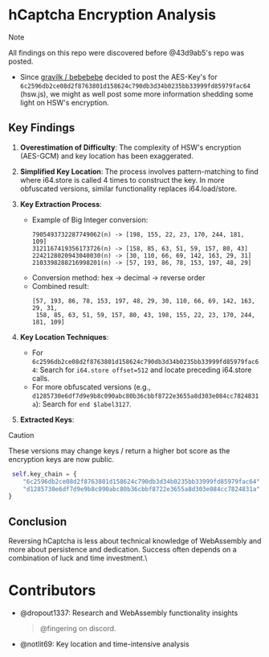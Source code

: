 # hCaptcha Encryption Analysis
> [!NOTE]  
> All findings on this repo were discovered before @43d9ab5's repo was posted.
- Since [gravilk / bebebebe](https://github.com/43d9ab5/hcaptcha_hsw_encryption) decided to post the AES-Key's for `6c2596db2ce08d2f8763801d158624c790db3d34b0235bb33999fd85979fac64` (hsw.js), we might as well post some more information shedding some light on HSW's encryption.

## Key Findings

1. **Overestimation of Difficulty**: The complexity of HSW's encryption (AES-GCM) and key location has been exaggerated.

2. **Simplified Key Location**: The process involves pattern-matching to find where i64.store is called 4 times to construct the key. In more obfuscated versions, similar functionality replaces i64.load/store.

3. **Key Extraction Process**:
   - Example of Big Integer conversion:
     ```
     7905493732287749062(n) -> [198, 155, 22, 23, 170, 244, 181, 109]
     3121167419356173726(n) -> [158, 85, 63, 51, 59, 157, 80, 43]
     2242128020943040030(n) -> [30, 110, 66, 69, 142, 163, 29, 31]
     2103398288216998201(n) -> [57, 193, 86, 78, 153, 197, 48, 29]
     ```
   - Conversion method: hex -> decimal -> reverse order
   - Combined result:
     ```
     [57, 193, 86, 78, 153, 197, 48, 29, 30, 110, 66, 69, 142, 163, 29, 31,
      158, 85, 63, 51, 59, 157, 80, 43, 198, 155, 22, 23, 170, 244, 181, 109]
     ```

4. **Key Location Techniques**:
   - For `6c2596db2ce08d2f8763801d158624c790db3d34b0235bb33999fd85979fac64`:
     Search for `i64.store offset=512` and locate preceding i64.store calls.
   - For more obfuscated versions (e.g., `d1285730e6df7d9e9b8c090abc80b36cbbf8722e3655a8d303e084cc7824831a`):
     Search for `end $label3127`.

5. **Extracted Keys**:
> [!CAUTION]
> These versions may change keys / return a higher bot score as the encryption keys are now public.
   ```python
    self.key_chain = {
       "6c2596db2ce08d2f8763801d158624c790db3d34b0235bb33999fd85979fac64": [57, 193, 86, 78, 153, 197, 48, 29, 30, 110, 66, 69, 142, 163, 29, 31,158, 85, 63, 51, 59, 157, 80, 43,198, 155, 22, 23, 170, 244, 181, 109],
       "d1285730e6df7d9e9b8c090abc80b36cbbf8722e3655a8d303e084cc7824831a": [208, 37, 218, 11, 6, 85, 42, 133, 191, 44, 194, 245, 8, 152, 47, 32, 135, 246, 54, 205, 137, 131, 85, 50, 158, 226, 135, 163, 17, 60, 22, 0]
   }
   ```

## Conclusion
Reversing hCaptcha is less about technical knowledge of WebAssembly and more about persistence and dedication. Success often depends on a combination of luck and time investment.\

# Contributors
- @dropout1337: Research and WebAssembly functionality insights
    > @fingering on discord.
- @notlit69: Key location and time-intensive analysis
